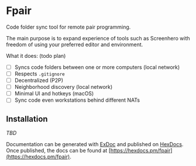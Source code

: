# Fpair

Code folder sync tool for remote pair programming.

The main purpose is to expand experience of tools such as Screenhero with freedom of using your preferred editor and environment.

What it does: (todo plan)

* [ ] Syncs code folders between one or more computers (local network)
* [ ] Respects `.gitignore`
* [ ] Decentralized (P2P)
* [ ] Neighborhood discovery (local network)
* [ ] Minimal UI and hotkeys (macOS)
* [ ] Sync code even workstations behind different NATs

## Installation

*TBD*

Documentation can be generated with [ExDoc](https://github.com/elixir-lang/ex_doc)
and published on [HexDocs](https://hexdocs.pm). Once published, the docs can
be found at [https://hexdocs.pm/fpair](https://hexdocs.pm/fpair).

